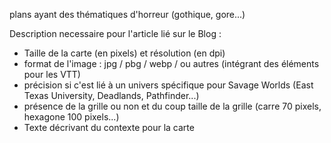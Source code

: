 plans ayant des thématiques d'horreur (gothique, gore...)

Description necessaire pour l'article lié sur le Blog :
* Taille de la carte (en pixels) et résolution (en dpi)
* format de l'image : jpg / pbg / webp / ou autres (intégrant des éléments pour les VTT)
* précision si c'est lié à un univers spécifique pour Savage Worlds (East Texas University, Deadlands, Pathfinder...)
* présence de la grille ou non et du coup taille de la grille (carre 70 pixels, hexagone 100 pixels...)
* Texte décrivant du contexte pour la carte
